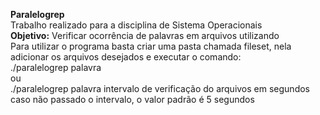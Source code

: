 **Paralelogrep**<br />
Trabalho realizado para a disciplina de Sistema Operacionais <br />
**Objetivo:** Verificar ocorrência de palavras em arquivos utilizando <br />
Para utilizar o programa basta criar uma pasta chamada fileset, nela adicionar os arquivos desejados e executar o comando:<br />
./paralelogrep palavra <br />
ou  <br />
./paralelogrep palavra intervalo de verificação do arquivos em segundos <br />
caso não passado o intervalo, o valor padrão é 5 segundos <br />
